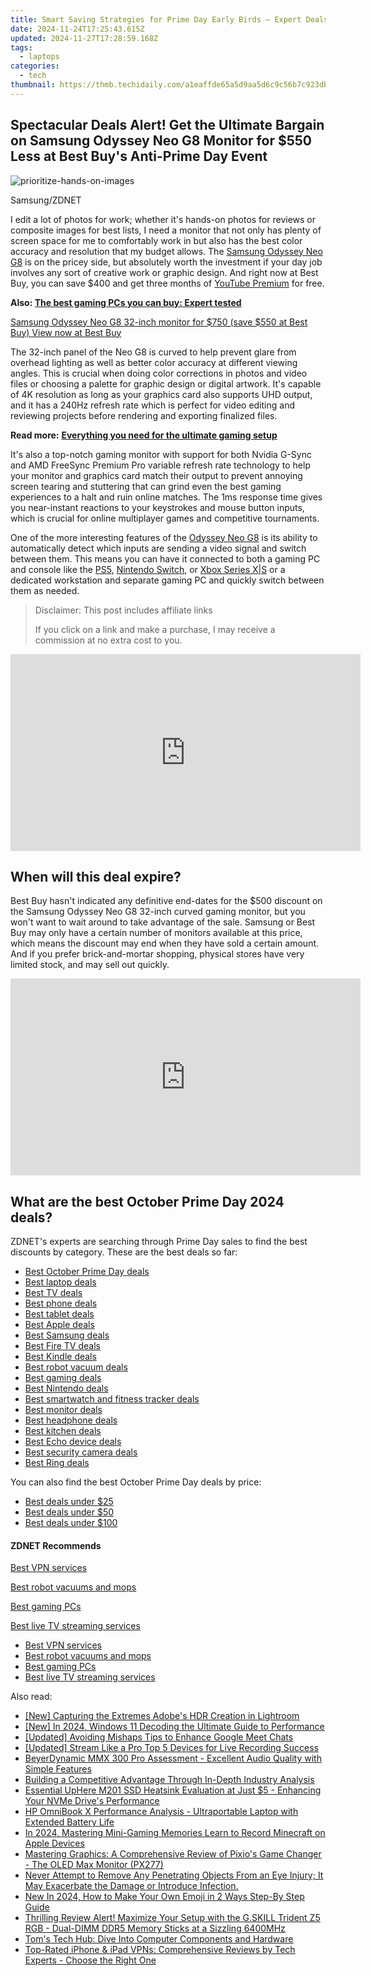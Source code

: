 ```yaml
---
title: Smart Saving Strategies for Prime Day Early Birds – Expert Deals on the Horizon | ZDNet's Preview
date: 2024-11-24T17:25:43.615Z
updated: 2024-11-27T17:28:59.168Z
tags:
  - laptops
categories:
  - tech
thumbnail: https://thmb.techidaily.com/a1eaffde65a5d9aa5d6c9c56b7c923db02320385e1901d74ac0ecd4410ed56d0.jpg
---
```


## Spectacular Deals Alert! Get the Ultimate Bargain on Samsung Odyssey Neo G8 Monitor for $550 Less at Best Buy's Anti-Prime Day Event

![prioritize-hands-on-images](https://www.zdnet.com/a/img/resize/313caa8f54e414e6a54090b6f5c74ea0fd946413/2024/10/03/796b0e55-91ff-4aa7-9504-3cfb4d4b3ec8/samsung-odyssey-neo-g8-hero.jpg?auto=webp&width=1280)

Samsung/ZDNET

I edit a lot of photos for work; whether it's hands-on photos for reviews or composite images for best lists, I need a monitor that not only has plenty of screen space for me to comfortably work in but also has the best color accuracy and resolution that my budget allows. The [Samsung Odyssey Neo G8](https://shop-links.co/link/?url=https%3A%2F%2Fwww.bestbuy.com%2Fsite%2Fsamsung-odyssey-neo-g8-32-curved-4k-uhd-freesync-premium-pro-g-sync-compatible-240hz-1ms-gaming-monitor-black%2F6507933.p%3FskuId%3D6507933&publisher_slug=itechdaily19598&exclusive=1) is on the pricey side, but absolutely worth the investment if your day job involves any sort of creative work or graphic design. And right now at Best Buy, you can save $400 and get three months of [YouTube Premium](https://shop-links.co/link/?exclusive=1&publisher_slug=itechdaily19598&url=https%3A%2F%2Fwww.bestbuy.com%2Fsite%2Fsamsung-odyssey-neo-g8-32-curved-4k-uhd-freesync-premium-pro-g-sync-compatible-240hz-1ms-gaming-monitor-black%2F6507933.p%3FskuId%3D6507933%23%3A%7E%3Atext%3DFree%2520YouTube%2520Premium%2520for%25203%2520months%2520%2528new%2520subscribers%2520only%2529) for free.

**Also: [The best gaming PCs you can buy: Expert tested](https://www.zdnet.com/home-and-office/home-entertainment/best-gaming-pc/)** 

[Samsung Odyssey Neo G8 32-inch monitor for $750 (save $550 at Best Buy) View now at Best Buy](https://shop-links.co/link/?url=https%3A%2F%2Fwww.bestbuy.com%2Fsite%2Fsamsung-odyssey-neo-g8-32-curved-4k-uhd-freesync-premium-pro-g-sync-compatible-240hz-1ms-gaming-monitor-black%2F6507933.p%3FskuId%3D6507933&publisher_slug=itechdaily19598&exclusive=1)

The 32-inch panel of the Neo G8 is curved to help prevent glare from overhead lighting as well as better color accuracy at different viewing angles. This is crucial when doing color corrections in photos and video files or choosing a palette for graphic design or digital artwork. It's capable of 4K resolution as long as your graphics card also supports UHD output, and it has a 240Hz refresh rate which is perfect for video editing and reviewing projects before rendering and exporting finalized files. 

**Read more:** **[Everything you need for the ultimate gaming setup](https://www.zdnet.com/home-and-office/home-entertainment/everything-you-need-for-the-ultimate-gaming-setup/)** 

It's also a top-notch gaming monitor with support for both Nvidia G-Sync and AMD FreeSync Premium Pro variable refresh rate technology to help your monitor and graphics card match their output to prevent annoying screen tearing and stuttering that can grind even the best gaming experiences to a halt and ruin online matches. The 1ms response time gives you near-instant reactions to your keystrokes and mouse button inputs, which is crucial for online multiplayer games and competitive tournaments. 

One of the more interesting features of the [Odyssey Neo G8](https://shop-links.co/link/?url=https%3A%2F%2Fwww.bestbuy.com%2Fsite%2Fsamsung-odyssey-neo-g8-32-curved-4k-uhd-freesync-premium-pro-g-sync-compatible-240hz-1ms-gaming-monitor-black%2F6507933.p%3FskuId%3D6507933&publisher_slug=itechdaily19598&exclusive=1) is its ability to automatically detect which inputs are sending a video signal and switch between them. This means you can have it connected to both a gaming PC and console like the [PS5](https://shop-links.co/link/?url=https%3A%2F%2Fwww.bestbuy.com%2Fsite%2Fsony-playstation-5-slim-console-white%2F6566039.p%3FskuId%3D6566039&publisher_slug=itechdaily19598&exclusive=1), [Nintendo Switch](https://buy.geni.us/Proxy.ashx?TSID=368250&GR%5FURL=https%3A%2F%2Fwww.amazon.com%2FNintendo-Switch-Neon-Blue-Joy%E2%80%91%2Fdp%2FB07VGRJDFY%3Ftag%3Dzd-buy-button-20%26ascsubtag%3D%5F%5FCOM%5FCLICK%5FID%5F%5F%7C137bb2c2-750c-4e12-ace1-86d0a3d6fb15%7Cdtp&dtb=1), or [Xbox Series X|S](https://buy.geni.us/Proxy.ashx?TSID=368250&GR%5FURL=https%3A%2F%2Fwww.amazon.com%2FMicrosoft-Xbox-Gaming-Console-video-game%2Fdp%2FB08H75RTZ8%3Ftag%3Dzd-buy-button-20%26ascsubtag%3D%5F%5FCOM%5FCLICK%5FID%5F%5F%7C137bb2c2-750c-4e12-ace1-86d0a3d6fb15%7Cdtp&dtb=1) or a dedicated workstation and separate gaming PC and quickly switch between them as needed. 

>  Disclaimer: This post includes affiliate links
>
>  If you click on a link and make a purchase, I may receive a commission at no extra cost to you.
>

<!-- affiliate ads begin -->
<iframe width="560" height="315" src="https://www.youtube.com/embed/xg3PHS_Ee80?si=fE_iGIqHjKvWFIN3&autoplay=1" title="YouTube video player" frameborder="0" allow="accelerometer; autoplay; clipboard-write; encrypted-media; gyroscope; picture-in-picture; web-share" referrerpolicy="strict-origin-when-cross-origin" allowfullscreen></iframe>
<!-- affiliate ads end -->

## When will this deal expire?

Best Buy hasn't indicated any definitive end-dates for the $500 discount on the Samsung Odyssey Neo G8 32-inch curved gaming monitor, but you won't want to wait around to take advantage of the sale. Samsung or Best Buy may only have a certain number of monitors available at this price, which means the discount may end when they have sold a certain amount. And if you prefer brick-and-mortar shopping, physical stores have very limited stock, and may sell out quickly.

<!-- affiliate ads begin -->
<iframe width="560" height="315" src="https://www.youtube.com/embed/FLO5dwmJAVs?si=1OYH8rv8aPaMsCiU&autoplay=1" title="YouTube video player" frameborder="0" allow="accelerometer; autoplay; clipboard-write; encrypted-media; gyroscope; picture-in-picture; web-share" referrerpolicy="strict-origin-when-cross-origin" allowfullscreen></iframe>
<!-- affiliate ads end -->

## What are the best October Prime Day 2024 deals?

ZDNET's experts are searching through Prime Day sales to find the best discounts by category. These are the best deals so far:

* [Best October Prime Day deals](https://www.zdnet.com/article/best-early-amazon-prime-day-deals-2024/)
* [Best laptop deals](https://www.zdnet.com/article/best-early-prime-day-laptop-deals-2024/)
* [Best TV deals](https://www.zdnet.com/article/best-early-prime-day-tv-deals/)
* [Best phone deals](https://www.zdnet.com/article/best-early-prime-day-phone-deals/)
* [Best tablet deals](https://www.zdnet.com/article/best-early-prime-day-tablet-deals/)
* [Best Apple deals](https://www.zdnet.com/article/best-early-prime-day-apple-deals/)
* [Best Samsung deals](https://www.zdnet.com/article/best-early-prime-day-samsung-deals/)
* [Best Fire TV deals](https://www.zdnet.com/article/best-early-prime-day-fire-tv-deals/)
* [Best Kindle deals](https://www.zdnet.com/article/best-early-prime-day-kindle-deals/)
* [Best robot vacuum deals](https://www.zdnet.com/article/best-early-prime-day-robot-vacuum-deals/)
* [Best gaming deals](https://www.zdnet.com/article/best-early-prime-day-gaming-deals/)
* [Best Nintendo deals](https://www.zdnet.com/article/best-early-prime-day-nintendo-deals/)
* [Best smartwatch and fitness tracker deals](https://www.zdnet.com/article/best-early-prime-day-smartwatch-and-fitness-tracker-deals/)
* [Best monitor deals](https://www.zdnet.com/article/best-early-prime-day-monitor-deals-2024/)
* [Best headphone deals](https://www.zdnet.com/article/best-early-prime-day-headphone-deals/)
* [Best kitchen deals](https://www.zdnet.com/article/best-early-prime-day-kitchen-deals/)
* [Best Echo device deals](https://www.zdnet.com/article/best-early-prime-day-echo-device-deals/)
* [Best security camera deals](https://www.zdnet.com/article/best-early-prime-day-security-camera-deals/)
* [Best Ring deals](https://www.zdnet.com/article/best-early-prime-day-ring-deals/)

You can also find the best October Prime Day deals by price:

* [Best deals under $25](https://www.zdnet.com/article/best-early-prime-day-deals-under-25/)
* [Best deals under $50](https://www.zdnet.com/article/best-early-prime-day-deals-under-50/)
* [Best deals under $100](https://www.zdnet.com/article/best-early-prime-day-deals-under-100/)

#### **ZDNET** Recommends

[Best VPN services](https://www.zdnet.com/article/best-vpn/ "Best VPN services")

[Best robot vacuums and mops](https://www.zdnet.com/article/best-robot-vacuum-mop/ "Best robot vacuums and mops")

[Best gaming PCs](https://www.zdnet.com/article/best-gaming-pc/ "Best gaming PCs")

[Best live TV streaming services](https://www.zdnet.com/article/best-live-tv-streaming-service/ "Best live TV streaming services")

* [Best VPN services](https://www.zdnet.com/article/best-vpn/ "Best VPN services")
* [Best robot vacuums and mops](https://www.zdnet.com/article/best-robot-vacuum-mop/ "Best robot vacuums and mops")
* [Best gaming PCs](https://www.zdnet.com/article/best-gaming-pc/ "Best gaming PCs")
* [Best live TV streaming services](https://www.zdnet.com/article/best-live-tv-streaming-service/ "Best live TV streaming services")

<ins class="adsbygoogle"
     style="display:block"
     data-ad-format="autorelaxed"
     data-ad-client="ca-pub-7571918770474297"
     data-ad-slot="1223367746"></ins>

<ins class="adsbygoogle"
     style="display:block"
     data-ad-client="ca-pub-7571918770474297"
     data-ad-slot="8358498916"
     data-ad-format="auto"
     data-full-width-responsive="true"></ins>

<span class="atpl-alsoreadstyle">Also read:</span>
<div><ul>
<li><a href="https://extra-resources.techidaily.com/new-capturing-the-extremes-adobes-hdr-creation-in-lightroom/"><u>[New] Capturing the Extremes Adobe's HDR Creation in Lightroom</u></a></li>
<li><a href="https://article-posts.techidaily.com/new-in-2024-windows-11-decoding-the-ultimate-guide-to-performance/"><u>[New] In 2024, Windows 11 Decoding the Ultimate Guide to Performance</u></a></li>
<li><a href="https://screen-video-capture.techidaily.com/updated-avoiding-mishaps-tips-to-enhance-google-meet-chats/"><u>[Updated] Avoiding Mishaps Tips to Enhance Google Meet Chats</u></a></li>
<li><a href="https://digital-screen-recording.techidaily.com/updated-stream-like-a-pro-top-5-devices-for-live-recording-success/"><u>[Updated] Stream Like a Pro Top 5 Devices for Live Recording Success</u></a></li>
<li><a href="https://hardware-reviews.techidaily.com/beyerdynamic-mmx-300-pro-assessment-excellent-audio-quality-with-simple-features/"><u>BeyerDynamic MMX 300 Pro Assessment - Excellent Audio Quality with Simple Features</u></a></li>
<li><a href="https://article-posts.techidaily.com/building-a-competitive-advantage-through-in-depth-industry-analysis/"><u>Building a Competitive Advantage Through In-Depth Industry Analysis</u></a></li>
<li><a href="https://hardware-reviews.techidaily.com/essential-uphere-m201-ssd-heatsink-evaluation-at-just-5-enhancing-your-nvme-drives-performance/"><u>Essential UpHere M201 SSD Heatsink Evaluation at Just $5 - Enhancing Your NVMe Drive's Performance</u></a></li>
<li><a href="https://hardware-reviews.techidaily.com/hp-omnibook-x-performance-analysis-ultraportable-laptop-with-extended-battery-life/"><u>HP OmniBook X Performance Analysis - Ultraportable Laptop with Extended Battery Life</u></a></li>
<li><a href="https://remote-screen-capture.techidaily.com/in-2024-mastering-mini-gaming-memories-learn-to-record-minecraft-on-apple-devices/"><u>In 2024, Mastering Mini-Gaming Memories Learn to Record Minecraft on Apple Devices</u></a></li>
<li><a href="https://hardware-reviews.techidaily.com/mastering-graphics-a-comprehensive-review-of-pixios-game-changer-the-oled-max-monitor-px277/"><u>Mastering Graphics: A Comprehensive Review of Pixio's Game Changer - The OLED Max Monitor (PX277)</u></a></li>
<li><a href="https://hardware-reviews.techidaily.com/never-attempt-to-remove-any-penetrating-objects-from-an-eye-injury-it-may-exacerbate-the-damage-or-introduce-infection/"><u>Never Attempt to Remove Any Penetrating Objects From an Eye Injury; It May Exacerbate the Damage or Introduce Infection.</u></a></li>
<li><a href="https://meme-emoji.techidaily.com/new-in-2024-how-to-make-your-own-emoji-in-2-ways-step-by-step-guide/"><u>New In 2024, How to Make Your Own Emoji in 2 Ways Step-By Step Guide</u></a></li>
<li><a href="https://hardware-reviews.techidaily.com/thrilling-review-alert-maximize-your-setup-with-the-gskill-trident-z5-rgb-dual-dimm-ddr5-memory-sticks-at-a-sizzling-6400mhz/"><u>Thrilling Review Alert! Maximize Your Setup with the G.SKILL Trident Z5 RGB - Dual-DIMM DDR5 Memory Sticks at a Sizzling 6400MHz</u></a></li>
<li><a href="https://hardware-reviews.techidaily.com/toms-tech-hub-dive-into-computer-components-and-hardware/"><u>Tom's Tech Hub: Dive Into Computer Components and Hardware</u></a></li>
<li><a href="https://techno-recovery.techidaily.com/top-rated-iphone-and-ipad-vpns-comprehensive-reviews-by-tech-experts-choose-the-right-one/"><u>Top-Rated iPhone & iPad VPNs: Comprehensive Reviews by Tech Experts - Choose the Right One</u></a></li>
</ul></div>

